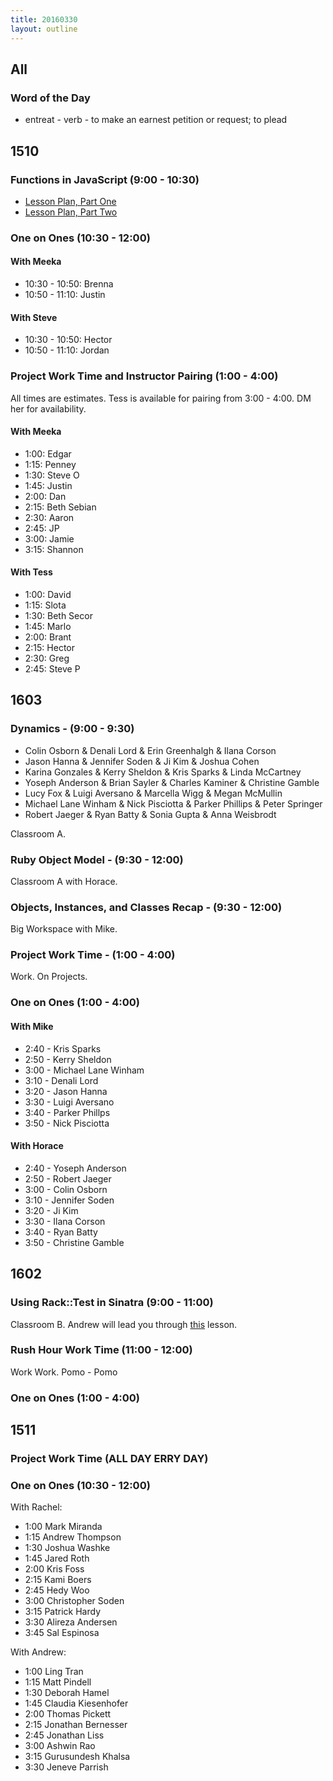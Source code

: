 ```yaml
---
title: 20160330
layout: outline
---
```


## All

### Word of the Day
* entreat - verb - to make an earnest petition or request; to plead


## 1510

### Functions in JavaScript (9:00 - 10:30)

- [Lesson Plan, Part One](https://github.com/mdn/advanced-js-fundamentals-ck/blob/gh-pages/tutorials/02-functions/01-calling-functions.md)
- [Lesson Plan, Part Two](https://github.com/mdn/advanced-js-fundamentals-ck/blob/gh-pages/tutorials/02-functions/02-what-is-this.md)

### One on Ones (10:30 - 12:00)

#### With Meeka

- 10:30 - 10:50: Brenna
- 10:50 - 11:10: Justin

#### With Steve

- 10:30 - 10:50: Hector
- 10:50 - 11:10: Jordan

### Project Work Time and Instructor Pairing (1:00 - 4:00)

All times are estimates. Tess is available for pairing from 3:00 - 4:00. DM her for availability.

#### With Meeka

- 1:00: Edgar
- 1:15: Penney
- 1:30: Steve O
- 1:45: Justin
- 2:00: Dan
- 2:15: Beth Sebian
- 2:30: Aaron
- 2:45: JP
- 3:00: Jamie
- 3:15: Shannon

#### With Tess

- 1:00: David
- 1:15: Slota
- 1:30: Beth Secor
- 1:45: Marlo
- 2:00: Brant
- 2:15: Hector
- 2:30: Greg
- 2:45: Steve P


## 1603

### Dynamics - (9:00 - 9:30)

* Colin Osborn & Denali Lord & Erin Greenhalgh & Ilana Corson
* Jason Hanna & Jennifer Soden & Ji Kim & Joshua Cohen
* Karina Gonzales & Kerry Sheldon & Kris Sparks & Linda McCartney
* Yoseph Anderson & Brian Sayler & Charles Kaminer & Christine Gamble
* Lucy Fox & Luigi Aversano & Marcella Wigg & Megan McMullin
* Michael Lane Winham & Nick Pisciotta & Parker Phillips & Peter Springer
* Robert Jaeger & Ryan Batty & Sonia Gupta & Anna Weisbrodt

Classroom A.

### Ruby Object Model - (9:30 - 12:00)

Classroom A with Horace.

### Objects, Instances, and Classes Recap - (9:30 - 12:00)

Big Workspace with Mike.

### Project Work Time - (1:00 - 4:00)

Work. On Projects.

### One on Ones (1:00 - 4:00)

#### With Mike

* 2:40 - Kris Sparks
* 2:50 - Kerry Sheldon
* 3:00 - Michael Lane Winham
* 3:10 - Denali Lord
* 3:20 - Jason Hanna
* 3:30 - Luigi Aversano
* 3:40 - Parker Phillps
* 3:50 - Nick Pisciotta

#### With Horace

* 2:40 - Yoseph Anderson
* 2:50 - Robert Jaeger
* 3:00 - Colin Osborn
* 3:10 - Jennifer Soden
* 3:20 - Ji Kim
* 3:30 - Ilana Corson
* 3:40 - Ryan Batty
* 3:50 - Christine Gamble

## 1602

### Using Rack::Test in Sinatra (9:00 - 11:00)

Classroom B. Andrew will lead you through [this](https://github.com/turingschool/lesson_plans/blob/master/ruby_02-web_applications_with_ruby/rack_test_in_sinatra.markdown) lesson.

### Rush Hour Work Time (11:00 - 12:00)

Work Work. Pomo - Pomo

### One on Ones (1:00 - 4:00)


## 1511

### Project Work Time  (ALL DAY ERRY DAY)

### One on Ones (10:30 - 12:00)

With Rachel:

* 1:00 Mark Miranda
* 1:15 Andrew Thompson
* 1:30 Joshua Washke
* 1:45 Jared Roth
* 2:00 Kris Foss
* 2:15 Kami Boers
* 2:45 Hedy Woo
* 3:00 Christopher Soden
* 3:15 Patrick Hardy
* 3:30 Alireza Andersen
* 3:45 Sal Espinosa

With Andrew:

* 1:00 Ling Tran
* 1:15 Matt Pindell
* 1:30 Deborah Hamel
* 1:45 Claudia Kiesenhofer
* 2:00 Thomas Pickett
* 2:15 Jonathan Bernesser
* 2:45 Jonathan Liss
* 3:00 Ashwin Rao
* 3:15 Gurusundesh Khalsa
* 3:30 Jeneve Parrish
